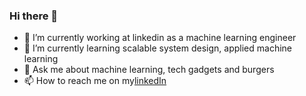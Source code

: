 ### Hi there 👋


- 🔭 I’m currently working at linkedin as a machine learning engineer
- 🌱 I’m currently learning scalable system design, applied machine learning
- 💬 Ask me about machine learning, tech gadgets and burgers
- 📫 How to reach me on my[linkedIn](https://www.linkedin.com/in/saadorj/)

